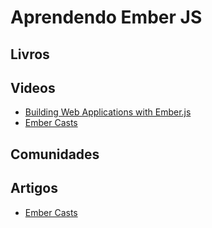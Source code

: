 # Aprendendo Ember JS

## Livros

## Videos
* [Building Web Applications with Ember.js](http://www.youtube.com/watch?v=u6RFyVN9sNg)
* [Ember Casts](http://www.embercasts.com/)

## Comunidades

## Artigos
* [Ember Casts](http://www.embercasts.com/)